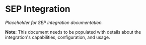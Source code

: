 # SEP Integration

*Placeholder for SEP integration documentation.*

**Note:** This document needs to be populated with details about the integration's capabilities, configuration, and usage.
